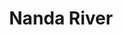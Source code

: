 ---
title: "Nanda River"
title_bn: "নন্দা নদী"
description: "It is coming out from lowland area of Gournadi Upazilla that enter Agailjhara Upazilla through Mahilara Upazilla. Then through Goila and Ratnopur Union (North – East Border area of Agailjhara Upazilla) this river flows south. And finally through North border of Uzirpur Upazilla it flows east – west to meet Uzirpur river."
---